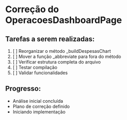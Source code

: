 # Correção do OperacoesDashboardPage

## Tarefas a serem realizadas:

1. [ ] Reorganizar o método _buildDespesasChart
2. [ ] Mover a função _abbreviate para fora do método
3. [ ] Verificar estrutura completa do arquivo
4. [ ] Testar compilação
5. [ ] Validar funcionalidades

## Progresso:
- Análise inicial concluída
- Plano de correção definido
- Iniciando implementação
